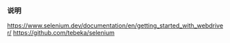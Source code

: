 
### 说明


https://www.selenium.dev/documentation/en/getting_started_with_webdriver/
https://github.com/tebeka/selenium











